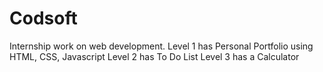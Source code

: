 # Codsoft
Internship work on web development.
Level 1 has Personal Portfolio using HTML, CSS, Javascript
Level 2 has To Do List
Level 3 has a Calculator
